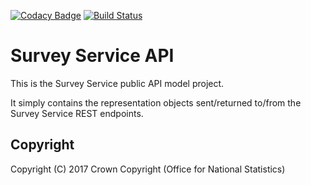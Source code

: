 [![Codacy Badge](https://api.codacy.com/project/badge/Grade/f2fbcb5e554b4bfe8176b191af662f3f)](https://www.codacy.com/app/sdcplatform/rm-surveysvc-api?utm_source=github.com&amp;utm_medium=referral&amp;utm_content=ONSdigital/rm-surveysvc-api&amp;utm_campaign=Badge_Grade)
[![Build Status](https://travis-ci.org/ONSdigital/rm-surveysvc-api.svg?branch=master)](https://travis-ci.org/ONSdigital/rm-surveysvc-api)

# Survey Service API
This is the Survey Service public API model project.

It simply contains the representation objects sent/returned to/from the Survey Service REST endpoints.

## Copyright
Copyright (C) 2017 Crown Copyright (Office for National Statistics)
